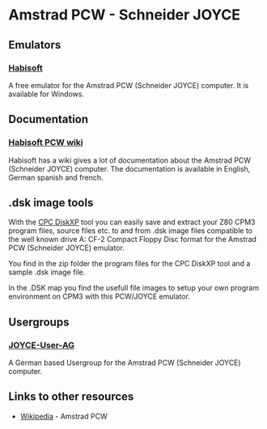 # Amstrad PCW - Schneider JOYCE

## Emulators

### [Habisoft][habisoft]

A free emulator for the Amstrad PCW (Schneider JOYCE) computer. It is available for Windows.

## Documentation

### [Habisoft PCW wiki][pcwwiki]

Habisoft has a wiki gives a lot of documentation about the Amstrad PCW (Schneider JOYCE) computer. The documentation is available in English, German spanish and french.

## .dsk image tools

With the [CPC DiskXP][cpctools] tool you can easily save and extract your Z80 CPM3 program files, source files etc. to and from .dsk image files compatible to the well known drive A: CF-2 Compact Floppy Disc format for the Amstrad PCW (Schneider JOYCE) emulator.

You find in the zip folder the program files for the CPC DiskXP tool and a sample .dsk image file.

In the .DSK map you find the usefull file images to setup your own program environment on CPM3 with this PCW/JOYCE emulator.

## Usergroups

### [JOYCE-User-AG][joyce-de]

A German based Usergroup for the Amstrad PCW (Schneider JOYCE) computer.

## Links to other resources

- [Wikipedia][wikipedia] - Amstrad PCW

[cpctools]: http://www.cpcmania.com/cpcdiskxp/cpcdiskxp.htm
[joyce-de]: http://www.joyce.de/
[habisoft]: https://habisoft.com/pcw/en.htm
[pcwwiki]: https://www.habisoft.com/pcwwiki
[wikipedia]: https://en.wikipedia.org/wiki/Amstrad_PCW

